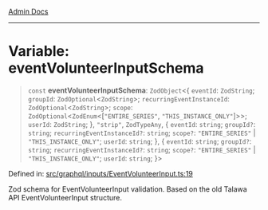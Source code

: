 [Admin Docs](/)

***

# Variable: eventVolunteerInputSchema

> `const` **eventVolunteerInputSchema**: `ZodObject`\<\{ `eventId`: `ZodString`; `groupId`: `ZodOptional`\<`ZodString`\>; `recurringEventInstanceId`: `ZodOptional`\<`ZodString`\>; `scope`: `ZodOptional`\<`ZodEnum`\<\[`"ENTIRE_SERIES"`, `"THIS_INSTANCE_ONLY"`\]\>\>; `userId`: `ZodString`; \}, `"strip"`, `ZodTypeAny`, \{ `eventId`: `string`; `groupId?`: `string`; `recurringEventInstanceId?`: `string`; `scope?`: `"ENTIRE_SERIES"` \| `"THIS_INSTANCE_ONLY"`; `userId`: `string`; \}, \{ `eventId`: `string`; `groupId?`: `string`; `recurringEventInstanceId?`: `string`; `scope?`: `"ENTIRE_SERIES"` \| `"THIS_INSTANCE_ONLY"`; `userId`: `string`; \}\>

Defined in: [src/graphql/inputs/EventVolunteerInput.ts:19](https://github.com/Sourya07/talawa-api/blob/583d62db9438de398bb9012a4a2617e2cb268b08/src/graphql/inputs/EventVolunteerInput.ts#L19)

Zod schema for EventVolunteerInput validation.
Based on the old Talawa API EventVolunteerInput structure.
